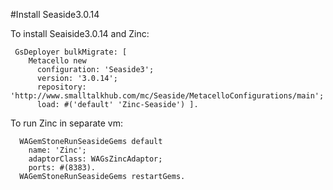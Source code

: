 
#Install Seaside3.0.14

To install Seaiside3.0.14 and Zinc:

```Smalltalk
 GsDeployer bulkMigrate: [
    Metacello new
      configuration: 'Seaside3';
      version: '3.0.14';
      repository: 'http://www.smalltalkhub.com/mc/Seaside/MetacelloConfigurations/main';
      load: #('default' 'Zinc-Seaside') ].
```

To run Zinc in separate vm:

```Smalltalk
  WAGemStoneRunSeasideGems default
	name: 'Zinc';
	adaptorClass: WAGsZincAdaptor;
	ports: #(8383).
  WAGemStoneRunSeasideGems restartGems.
```
